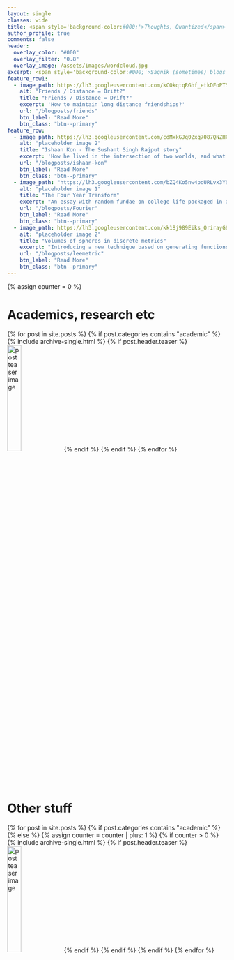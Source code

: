```yaml
---
layout: single
classes: wide
title: <span style='background-color:#000;'>Thoughts, Quantized</span>
author_profile: true
comments: false
header:
  overlay_color: "#000"
  overlay_filter: "0.8"
  overlay_image: /assets/images/wordcloud.jpg
excerpt: <span style='background-color:#000;'>Sagnik (sometimes) blogs here</span>
feature_row1:
  - image_path: https://lh3.googleusercontent.com/kCOkqtqRGhf_etkDFoPT5UWUxrSqvPRmeW3HGfvkithBZtGuAUj03qTHr6ioBymhR8Mb7s-FtGe85qPwr4LMb9mcHMlgjDIF3AsUPTFrHxl6JjixljGAlZanHbJjqhIpiFinArqY0yo=w2400
    alt: "Friends / Distance = Drift?"
    title: "Friends / Distance = Drift?"
    excerpt: 'How to maintain long distance friendships?'
    url: "/blogposts/friends"
    btn_label: "Read More"
    btn_class: "btn--primary"
feature_row:
  - image_path: https://lh3.googleusercontent.com/cdMxkGJq0Zxq7087QNZHCu41ro3f5boLVrEIWQbGItSScHNbyKmDOsTpw11n_QRosTgZ4GHFaV1YDU--WAoHJV3anFChOaYH699dTIJzU--I1kzhDNpTb7GU1X5MQ_AV3yBXr4yS85I=w2400
    alt: "placeholder image 2"
    title: "Ishaan Kon - The Sushant Singh Rajput story"
    excerpt: 'How he lived in the intersection of two worlds, and what he meant to me as I was growing up'
    url: "/blogposts/ishaan-kon"
    btn_label: "Read More"
    btn_class: "btn--primary"
  - image_path: "https://lh3.googleusercontent.com/bZQ4Ko5nw4pdURLvx3YSFA83XdlGoipkk7-oB5ENcewybwAxkEihFIjq9NQL_kLIML0WVL_7T-ljdeUdHy1zttBPOtlK9FZSEH7TpEcsJWc5bP0pOb-oY_b84a_HCttX9syz_s9SLrI=w2400"
    alt: "placeholder image 1"
    title: "The Four Year Transform"
    excerpt: "An essay with random fundae on college life packaged in a giant pun"
    url: "/blogposts/Fourier"
    btn_label: "Read More"
    btn_class: "btn--primary"
  - image_path: https://lh3.googleusercontent.com/kk18j989Eiks_OrirayG6o2MY6XMKLJ6VjqW3p1od0tJnn9_Vut3BHepPhbNKFxyi90Tty1Ji3tgMitM8_3PNlElGt38BGcI49B2aQa9_7auSEuh9qWfFNc9o8N5CmEeDYoo_teOcLA=w2400
    alt: "placeholder image 2"
    title: "Volumes of spheres in discrete metrics"
    excerpt: "Introducing a new technique based on generating functions"
    url: "/blogposts/leemetric"
    btn_label: "Read More"
    btn_class: "btn--primary"
---
```

{% assign counter = 0 %}

# Academics, research etc

{% for post in site.posts %}
	{% if post.categories contains "academic" %}
  		{% include archive-single.html %}
      {% if post.header.teaser %}
<a href="{{ post.url | relative_url }}"><img src="{{ post.header.teaser }}" width="25%" alt="post teaser image"></a>
      {% endif %}
	{% endif %}
{% endfor %}

<br>

# Other stuff

{% for post in site.posts %}
	{% if post.categories contains "academic" %}
	{% else %}
        {% assign counter = counter | plus: 1 %}
        {% if counter > 0 %}
  		    {% include archive-single.html %}
          {% if post.header.teaser %}
<a href="{{ post.url | relative_url }}"><img src="{{ post.header.teaser }}" width="25%" alt="post teaser image"></a>
        {% endif %}
        {% endif %}
	{% endif %}
{% endfor %}    
